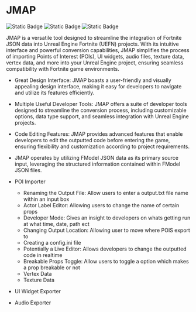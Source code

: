# JMAP
![Static Badge](https://img.shields.io/badge/JMAP-blue) ![Static Badge](https://img.shields.io/badge/UEFN-red) ![Static Badge](https://img.shields.io/badge/MAINTAINED-purple)

JMAP is a versatile tool designed to streamline the integration of Fortnite JSON data into Unreal Engine Fortnite (UEFN) projects. With its intuitive interface and powerful conversion capabilities, JMAP simplifies the process of importing Points of Interest (POIs), UI widgets, audio files, texture data, vertex data, and more into your Unreal Engine project, ensuring seamless compatibility with Fortnite game environments.

- Great Design Interface: JMAP boasts a user-friendly and visually appealing design interface, making it easy for developers to navigate and utilize its features efficiently.
- Multiple Useful Developer Tools: JMAP offers a suite of developer tools designed to streamline the conversion process, including customizable options, data type support, and seamless integration with Unreal Engine projects.
- Code Editing Features: JMAP provides advanced features that enable developers to edit the outputted code before entering the game, ensuring flexibility and customization according to project requirements.
- JMAP operates by utilizing FModel JSON data as its primary source input, leveraging the structured information contained within FModel JSON files.

- POI Importer
  - Renaming the Output File: Allow users to enter a output.txt file name within an input box
  - Actor Label Editor: Allowing users to change the name of certain props
  - Developer Mode: Gives an insight to developers on whats getting run at what time, date, path ect
  - Changing Output Location: Allowing user to move where POIS export to
  - Creating a config.ini file
  - Potentially a Live Editor: Allows developers to change the outputted code in realtime
  - Breakable Props Toggle: Allow users to toggle a option which makes a prop breakable or not
  - Vertex Data
  - Texture Data
 
- UI Widget Exporter
- Audio Exporter


